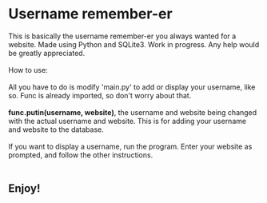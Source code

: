 # Username remember-er
This is basically the username remember-er you always wanted for a website. Made using Python and SQLite3. Work in progress. Any help would be greatly appreciated.
<br></br>
How to use:
<br></br>
All you have to do is modify 'main.py' to add or display your username, like so. Func is already imported, so don't worry about that.
<br></br>
<strong>func.putin(username, website)</strong>, the username and website being changed with the actual username and website. This is for adding your username and website to the database.
<br></br>
If you want to display a username, run the program. Enter your website as prompted, and follow the other instructions.
<br></br>
<h2>Enjoy!</h2>
